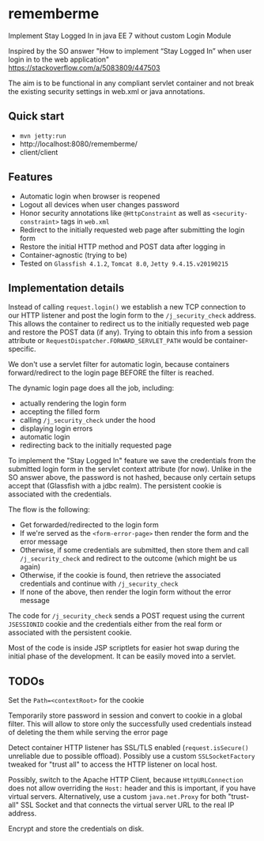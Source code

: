 # rememberme
Implement Stay Logged In in java EE 7 without custom Login Module

Inspired by the SO answer "How to implement “Stay Logged In” when user login in to the web application" https://stackoverflow.com/a/5083809/447503

The aim is to be functional in any compliant servlet container and not break the existing security settings in web.xml or java annotations.

## Quick start

* `mvn jetty:run`
* http://localhost:8080/rememberme/
* client/client

## Features

* Automatic login when browser is reopened
* Logout all devices when user changes password
* Honor security annotations like `@HttpConstraint` as well as `<security-constraint>` tags in `web.xml`
* Redirect to the initially requested web page after submitting the login form
* Restore the initial HTTP method and POST data after logging in
* Container-agnostic (trying to be)
* Tested on `Glassfish 4.1.2`, `Tomcat 8.0`, `Jetty 9.4.15.v20190215`

## Implementation details

Instead of calling `request.login()` we establish a new TCP connection to our HTTP listener and post the login form to the `/j_security_check` address. This allows the container to redirect us to the initially requested web page and restore the POST data (if any). Trying to obtain this info from a session attribute or `RequestDispatcher.FORWARD_SERVLET_PATH` would be container-specific.

We don't use a servlet filter for automatic login, because containers forward/redirect to the login page BEFORE the filter is reached.

The dynamic login page does all the job, including:
* actually rendering the login form
* accepting the filled form
* calling `/j_security_check` under the hood
* displaying login errors
* automatic login
* redirecting back to the initially requested page

To implement the "Stay Logged In" feature we save the credentials from the submitted login form in the servlet context attribute (for now). Unlike in the SO answer above, the password is not hashed, because only certain setups accept that (Glassfish with a jdbc realm). The persistent cookie is associated with the credentials.

The flow is the following:
* Get forwarded/redirected to the login form
* If we're served as the `<form-error-page>` then render the form and the error message
* Otherwise, if some credentials are submitted, then store them and call `/j_security_check` and redirect to the outcome (which might be us again)
* Otherwise, if the cookie is found, then retrieve the associated credentials and continue with `/j_security_check`
* If none of the above, then render the login form without the error message

The code for `/j_security_check` sends a POST request using the current `JSESSIONID` cookie and the credentials either from the real form or associated with the persistent cookie. 

Most of the code is inside JSP scriptlets for easier hot swap during the initial phase of the development. It can be easily moved into a servlet.

## TODOs

Set the `Path=<contextRoot>` for the cookie

Temporarily store password in session and convert to cookie in a global filter. This will allow to store only the successfully used credentials instead of deleting the them while serving the error page

Detect container HTTP listener has SSL/TLS enabled (`request.isSecure()` unreliable due to possible offload). Possibly use a custom `SSLSocketFactory` tweaked for "trust all" to access the HTTP listener on local host.

Possibly, switch to the Apache HTTP Client, because `HttpURLConnection` does not allow overriding the `Host:` header and this is important, if you have virtual servers. Alternatively, use a custom `java.net.Proxy` for both "trust-all" SSL Socket and that connects the virtual server URL to the real IP address.

Encrypt and store the credentials on disk.
